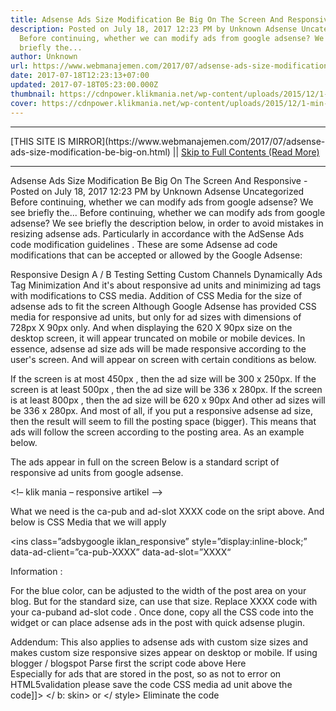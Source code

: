 ```yaml
---
title: Adsense Ads Size Modification Be Big On The Screen And Responsive
description: Posted on July 18, 2017 12:23 PM by Unknown Adsense Uncategorized
  Before continuing, whether we can modify ads from google adsense? We see
  briefly the...
author: Unknown
url: https://www.webmanajemen.com/2017/07/adsense-ads-size-modification-be-big-on.html
date: 2017-07-18T12:23:13+07:00
updated: 2017-07-18T05:23:00.000Z
thumbnail: https://cdnpower.klikmania.net/wp-content/uploads/2015/12/1-min-3-1024x499.png
cover: https://cdnpower.klikmania.net/wp-content/uploads/2015/12/1-min-3-1024x499.png
---
```


<hr/> [THIS SITE IS MIRROR](https://www.webmanajemen.com/2017/07/adsense-ads-size-modification-be-big-on.html) || <a href="https://www.webmanajemen.com/2017/07/adsense-ads-size-modification-be-big-on.html" rel="follow" class="button" id="read-more">Skip to Full Contents (Read More)</a> <hr/> Adsense Ads Size Modification Be Big On The Screen And Responsive - Posted on July 18, 2017 12:23 PM by Unknown Adsense Uncategorized Before continuing, whether we can modify ads from google adsense? We see briefly the... Before continuing, whether we can modify ads from google adsense? We see briefly the description below, in order to avoid mistakes in resizing adsense ads.
Particularly in accordance with  the AdSense Ads code modification  guidelines  . 
These are some Adsense ad code modifications that can be accepted or allowed by the Google Adsense:

 Responsive Design 
 A / B Testing 
 Setting Custom Channels Dynamically 
 Ads Tag Minimization 
And it's about responsive ad units and minimizing ad tags with modifications to CSS media.
 Addition of CSS Media for the size of adsense ads to fit the screen 
Although Google Adsense has provided CSS media for responsive ad units, but only for ad sizes with dimensions of 728px X 90px only. And when displaying the 620 X 90px size on the desktop screen, it will appear truncated on mobile or mobile devices.
In essence, adsense ad size ads will be made responsive according to the user's screen. And will appear on screen with certain conditions as below.

 If the screen is at most 450px , then the ad size will be 300 x 250px. 
 If the screen is at least 500px , then the ad size will be 336 x 280px. 
 If the screen is at least 800px , then the ad size will be 620 x 90px 
 And other ad sizes will be 336 x 280px. 
And most of all, if you put a responsive adsense ad size, then the result will seem to fill the posting space (bigger). This means that ads will follow the screen according to the posting area. As an example below.
   
The ads appear in full on the screen 
 Below is a standard script of responsive ad units from google adsense. 

<script async src=”//pagead2.googlesyndication.com/pagead/js/adsbygoogle.js”></script>
<!– klik mania – responsive artikel –>
<ins class=”adsbygoogle”
style=”display:block”
data-ad-client=”ca-pub-XXXX”
data-ad-slot=”XXXX”
data-ad-format=”auto”></ins>
<script>
(adsbygoogle = window.adsbygoogle || []).push({});
</script>



What we need is the ca-pub and ad-slot XXXX code on the sript above.
And below is CSS Media that we will apply
  <style scoped=’scoped’ type=’text/css’>
.iklan_responsive { width: 336px; height: 280px; }
@media (max-width:450px) { .iklan_responsive { width: 300px; height: 250px; } }
@media (min-width:500px) { .iklan_responsive { width: 336px; height: 280px; } }
@media (min-width:800px) { .iklan_responsive { width: 600px; height:280px; } }
</style>

<ins class=”adsbygoogle iklan_responsive”
style=”display:inline-block;”
data-ad-client=”ca-pub-XXXX”
data-ad-slot=”XXXX“</ins>
<script>
(adsbygoogle = window.adsbygoogle || []).push({});
</script>
 
Information :

 For the blue color, can be adjusted to the width of the post area on your blog. But for the standard size, can use that size. 
Replace XXXX code with your ca-puband ad-slot code . 
Once done, copy all the CSS code into the widget or can place adsense ads in the post with quick adsense plugin.

Addendum: This also applies to adsense ads with custom size sizes and makes custom size responsive sizes appear on desktop or mobile.
If using blogger / blogspot
Parse first the script code above   Here  
Especially for ads that are stored in the post, so as not to error on HTML5validation please save the code CSS media ad unit above the code]]> </ b: skin> or </ style>
Eliminate the code <style scoped='scoped' type='text / css'>
And without using cover </ style> (not in use)
Check the display ads on mobile
After that we can see the results directly for mobile display, it's good test directly using your own mobile device. Whether the ad view has adjusted.
If successfully implemented in your blog, the adsense ad size will adjust to the height and width of the post area screen.So as if the ad fills the post area and turns into a big one.
And if the visitor refreshes on the page or moves to another posting page, then the adsense ads as if changing sizes, but actually only adjust the availability of ads at the time.
Good luck, if there is a problem can urun rembuk in the comment box. <hr/> [THIS SITE IS MIRROR](https://www.webmanajemen.com/2017/07/adsense-ads-size-modification-be-big-on.html) || <a href="https://www.webmanajemen.com/2017/07/adsense-ads-size-modification-be-big-on.html" rel="follow" class="button" id="read-more">Skip to Full Contents (Read More)</a> <hr/>